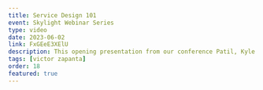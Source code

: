 ```yaml
---
title: Service Design 101
event: Skylight Webinar Series
type: video
date: 2023-06-02
link: FxGEeE3XElU
description: This opening presentation from our conference Patil, Kyle Planeaux, Liz Fox, and Lt. Col. Tyler Hough talk about how the BESPIN Design Studio helps the Air Force deliver better user experiences.
tags: [victor zapanta]
order: 18
featured: true
---
```

